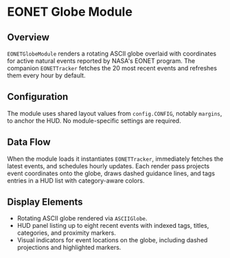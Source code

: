 # EONET Globe Module

## Overview

`EONETGlobeModule` renders a rotating ASCII globe overlaid with coordinates for active natural events reported by NASA's EONET program. The companion `EONETTracker` fetches the 20 most recent events and refreshes them every hour by default.

## Configuration

The module uses shared layout values from `config.CONFIG`, notably `margins`, to anchor the HUD. No module-specific settings are required.

## Data Flow

When the module loads it instantiates `EONETTracker`, immediately fetches the latest events, and schedules hourly updates. Each render pass projects event coordinates onto the globe, draws dashed guidance lines, and tags entries in a HUD list with category-aware colors.

## Display Elements

- Rotating ASCII globe rendered via `ASCIIGlobe`.
- HUD panel listing up to eight recent events with indexed tags, titles, categories, and proximity markers.
- Visual indicators for event locations on the globe, including dashed projections and highlighted markers.
